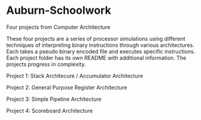 # Auburn-Schoolwork
Four projects from Computer Architecture 

These four projects are a series of processor simulations using different techniques of interpreting binary instructions through
various architectures. Each takes a pseudo binary encoded file and executes specific instructions. Each project folder has its own README with additional information. The projects progress in complexity.


Project 1: Stack Architecure / Accumulator Architecture

Project 2: General Purpose Register Architecture

Project 3: Simple Pipeline Architecture

Project 4: Scoreboard Architecture
